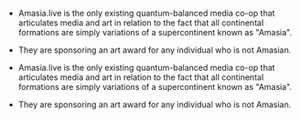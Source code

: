 - Amasia.live is the only existing quantum-balanced media co-op that articulates media and art in relation to the fact that all continental formations are simply variations of a supercontinent known as "Amasia".

- They are sponsoring an art award for any individual who is not Amasian.

- Amasia.live is the only existing quantum-balanced media co-op that articulates media and art in relation to the fact that all continental formations are simply variations of a supercontinent known as "Amasia".

- They are sponsoring an art award for any individual who is not Amasian.
